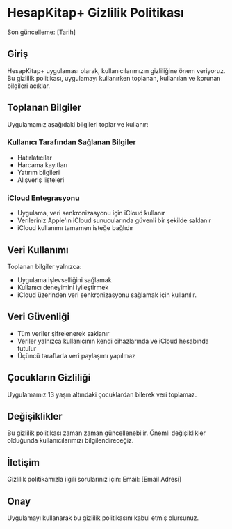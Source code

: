 # HesapKitap+ Gizlilik Politikası

Son güncelleme: [Tarih]

## Giriş
HesapKitap+ uygulaması olarak, kullanıcılarımızın gizliliğine önem veriyoruz. Bu gizlilik politikası, uygulamayı kullanırken toplanan, kullanılan ve korunan bilgileri açıklar.

## Toplanan Bilgiler
Uygulamamız aşağıdaki bilgileri toplar ve kullanır:

### Kullanıcı Tarafından Sağlanan Bilgiler
- Hatırlatıcılar
- Harcama kayıtları
- Yatırım bilgileri
- Alışveriş listeleri

### iCloud Entegrasyonu
- Uygulama, veri senkronizasyonu için iCloud kullanır
- Verileriniz Apple'ın iCloud sunucularında güvenli bir şekilde saklanır
- iCloud kullanımı tamamen isteğe bağlıdır

## Veri Kullanımı
Toplanan bilgiler yalnızca:
- Uygulama işlevselliğini sağlamak
- Kullanıcı deneyimini iyileştirmek
- iCloud üzerinden veri senkronizasyonu sağlamak
için kullanılır.

## Veri Güvenliği
- Tüm veriler şifrelenerek saklanır
- Veriler yalnızca kullanıcının kendi cihazlarında ve iCloud hesabında tutulur
- Üçüncü taraflarla veri paylaşımı yapılmaz

## Çocukların Gizliliği
Uygulamamız 13 yaşın altındaki çocuklardan bilerek veri toplamaz.

## Değişiklikler
Bu gizlilik politikası zaman zaman güncellenebilir. Önemli değişiklikler olduğunda kullanıcılarımızı bilgilendireceğiz.

## İletişim
Gizlilik politikamızla ilgili sorularınız için:
Email: [Email Adresi]

## Onay
Uygulamayı kullanarak bu gizlilik politikasını kabul etmiş olursunuz. 
